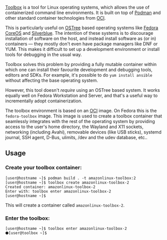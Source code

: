 [Toolbox](https://containertoolbx.org/) is a tool for Linux operating systems, which allows the use of containerized command line environments. It is built on top of [Podman](https://podman.io/) and other standard container technologies from [OCI](https://opencontainers.org/).

This is particularly useful on [OSTree](https://ostree.readthedocs.io/en/latest/) based operating systems like [Fedora CoreOS](https://coreos.fedoraproject.org/) and [Silverblue](https://silverblue.fedoraproject.org/). The intention of these systems is to discourage installation of software on the host, and instead install software as (or in) containers — they mostly don't even have package managers like DNF or YUM. This makes it difficult to set up a development environment or install tools for debugging in the usual way.

Toolbox solves this problem by providing a fully mutable container within which one can install their favourite development and debugging tools, editors and SDKs. For example, it's possible to do `yum install ansible` without affecting the base operating system.

However, this tool doesn't *require* using an OSTree based system. It works equally well on Fedora Workstation and Server, and that's a useful way to incrementally adopt containerization.

The toolbox environment is based on an [OCI](https://www.opencontainers.org/) image. On Fedora this is the `fedora-toolbox` image. This image is used to create a toolbox container that seamlessly integrates with the rest of the operating system by providing access to the user's home directory, the Wayland and X11 sockets, networking (including Avahi), removable devices (like USB sticks), systemd journal, SSH agent, D-Bus, ulimits, /dev and the udev database, etc..

## Usage

### Create your toolbox container:
```
[user@hostname ~]$ podman build . -t amazonlinux-toolbox:2
[user@hostname ~]$ toolbox create amazonlinux-toolbox-2
Created container: amazonlinux-toolbox-2
Enter with: toolbox enter amazonlinux-toolbox-2
[user@hostname ~]$
```
This will create a container called `amazonlinux-toolbox-2`.

### Enter the toolbox:
```
[user@hostname ~]$ toolbox enter amazonlinux-toolbox-2
⬢[user@toolbox ~]$
```
